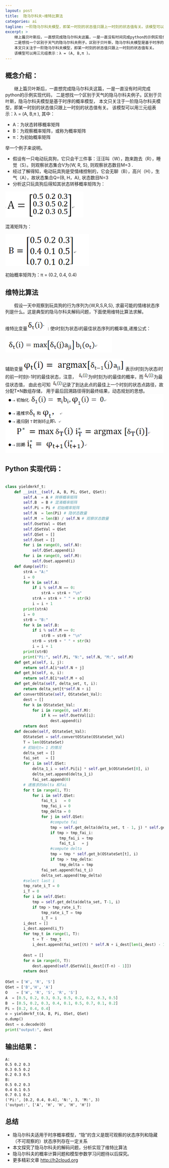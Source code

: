 ```yaml
---
layout: post
title:  隐马尔科夫~维特比算法
categories: ai
tagline: 一阶隐马尔科夫模型，即某一时刻的状态值只跟上一时刻的状态值有关。该模型可以用三元组表示：λ = (A, B,π )。
excerpt: >
    继上篇贝叶斯后，一直想完成隐马尔科夫这篇，一是一直没有时间完成python的示例实现代码，
    二是想找一个区别于天气的隐马尔科夫例子。区别于贝叶斯，隐马尔科夫模型是基于时序的概率模型，
    本文只关注于一阶隐马尔科夫模型，即某一时刻的状态值只跟上一时刻的状态值有关。
    该模型可以用三元组表示：λ = (A, B,π )。
---
```



## 概念介绍：
　　继上篇贝叶斯后，一直想完成隐马尔科夫这篇，一是一直没有时间完成python的示例实现代码，
    二是想找一个区别于天气的隐马尔科夫例子。区别于贝叶斯，隐马尔科夫模型是基于时序的概率模型，
    本文只关注于一阶隐马尔科夫模型，即某一时刻的状态值只跟上一时刻的状态值有关。
    该模型可以用三元组表示：λ = (A, B,π ), 其中：

*  A：为状态转移概率矩阵
*  B：为观察概率矩阵，或称为概率矩阵
*  π：为初始概率矩阵 

举一个例子来说明。

*  假设有一只电动玩具狗，它只会干三件事：汪汪叫（W），跑来跑去（R），睡觉（S）。则观察状态集合V为{W, R, S}, 则观察状态数目M=3 .
*  经过了解得知，电动玩具狗是受情绪控制的，它会无聊（B），高兴（H），生气（A），故状态集合Q={B, H，A}, 状态数目N=3
*  分析这只玩具狗后得知其状态转移概率矩阵为：

![](/assets/img/mrkf/mrkf1.png)

混淆矩阵为：

![](/assets/img/mrkf/mrkf2.png)

初始概率矩阵为：π = (0.2, 0.4, 0.4)

## 维特比算法

　　假设一天中观察到玩具狗的行为序列为{W,R,S,R,S}, 求最可能的情绪状态序列是什么。这是典型的隐马尔科夫解码问题，下面使用维特比算法求解。

 维特比变量![](/assets/img/mrkf/mrkf3.png) : 使t时刻为状态i的最佳状态序列的概率值,递推公式：
 
![](/assets/img/mrkf/mrkf4.png)
　　

 辅助变量![](/assets/img/mrkf/mrkf5.png)   表示t时刻为状态i时的前一时刻t-1时的最佳状态，注意， 
 ![](/assets/img/mrkf/mrkf6.png)为t时刻为i的最佳的概率，而![](/assets/img/mrkf/mrkf6.png)为最佳状态值，
 由此也可知 ![](/assets/img/mrkf/mrkf6.png)记录了到达此点的最佳上一个时刻的状态点路径，故分配T*N数组存储，
 用于最后回溯路径得到最终结果，动态规划的思想。
　　
![](/assets/img/mrkf/mrkf7.png)
   

## Python 实现代码：
 
```python

class yieldmrkf_t:
    def __init__(self, A, B, Pi, OSet, QSet):
        self.A  = A # 转移概率矩阵
        self.B  = B # 混淆概率矩阵
        self.Pi = Pi # 初始概率矩阵
        self.N  = len(Pi) # 隐状态数量
        self.M  = len(B) / self.N # 观察状态数量
        self.OsetVal = OSet
        self.QSetVal = QSet
        self.QSet = []
        self.Oset = []
        for i in range(0, self.N):
            self.QSet.append(i)
        for i in range(0, self.M):
            self.Oset.append(i)
    def dump(self):
        strA = "A:"
        i = 0
        for k in self.A:
            if i % self.N == 0:
                strA = strA + "\n"
            strA = strA + " " + str(k)
            i = i + 1
        print(strA)
        i = 0
        strB = "B:"
        for k in self.B:
            if i % self.M == 0:
                strB = strB + "\n"
            strB = strB + " " + str(k)
            i = i + 1
        print(strB)
        print("Pi:", self.Pi, "N:", self.N, "M:", self.M)
    def get_a(self, i, j):
        return self.A[i*self.N + j]
    def get_b(self, o, i):
        return self.B[i*self.M + o]
    def get_delta(self, delta_set, t, i):
        return delta_set[t*self.N + i]
    def convertOState(self, OStateSet_Val):
        dest = []
        for k in OStateSet_Val:
            for i in range(0, self.M):
                if k == self.OsetVal[i]:
                    dest.append(i)
        return dest
    def decode(self, OStateSet_Val):
        OStateSet = self.convertOState(OStateSet_Val)
        T = len(OStateSet)
        # 初始化t= 1 的情况
        delta_set = []
        fai_set   = []
        for i in self.QSet:
            delta_1_i = self.Pi[i] * self.get_b(OStateSet[0], i)
            delta_set.append(delta_1_i)
            fai_set.append(0)
        # 递推求的delta 和fai
        for t in range(1, T):
            for i in self.QSet:
                fai_t_i   = 0
                tmp_fai_i = 0
                tmp_delta = 0
                for j in self.QSet:
                    #compute fai
                    tmp = self.get_delta(delta_set, t - 1, j) * self.get_a(j, i)
                    if tmp > tmp_fai_i:
                        tmp_fai_i = tmp
                        fai_t_i   = j
                    #compute delta
                    tmp = tmp * self.get_b(OStateSet[t], i)
                    if tmp > tmp_delta:
                        tmp_delta = tmp
                fai_set.append(fai_t_i)
                delta_set.append(tmp_delta)
        #select last i
        tmp_rate_i_T = 0
        i_T = 0
        for i in self.QSet:
            tmp = self.get_delta(delta_set, T-1, i)
            if tmp > tmp_rate_i_T:
                tmp_rate_i_T = tmp
                i_T = i
        i_dest = []
        i_dest.append(i_T)
        for tmp_t in range(1, T):
            t = T - tmp_t
            i_dest.append(fai_set[(t) * self.N + i_dest[len(i_dest) - 1]])

        dest = []
        for n in range(0, T):
            dest.append(self.QSetVal[i_dest[(T-n) - 1]])
        return dest

OSet = ['W', 'R', 'S']
QSet = ['B','H', 'A']
O    = ['W', 'R', 'S', 'R', 'S']
A  = [0.5, 0.2, 0.3, 0.3, 0.5, 0.2, 0.2, 0.3, 0.5]
B  = [0.5, 0.2, 0.3, 0.4, 0.1, 0.5, 0.7, 0.1, 0.2]
Pi = [0.2, 0.4, 0.4]
o = yieldmrkf_t(A, B, Pi, OSet, QSet)
o.dump()
dest = o.decode(O)
print("output:", dest
``` 

## 输出结果：

```
A:
0.5 0.2 0.3
0.3 0.5 0.2
0.2 0.3 0.5
B:
0.5 0.2 0.3
0.4 0.1 0.5
0.7 0.1 0.2
('Pi:', [0.2, 0.4, 0.4], 'N:', 3, 'M:', 3)
('output:', ['A', 'H', 'H', 'H', 'H'])
```
## 总结

*  隐马尔科夫适用于时序概率模型，“隐”的含义是既可观察的状态序列和隐藏（不可观察的）状态序列存在一定关系
*  本文探究了隐马尔科夫的解码问题，分析实现了维特比算法
*  隐马尔科夫的概率计算问题和模型参数学习问题待以后探究。
*  更多精彩文章 http://h2cloud.org

